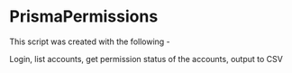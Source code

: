 # PrismaPermissions


This script was created with the following - 

Login, list accounts, get permission status of the accounts, output to CSV
